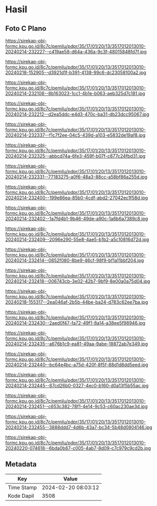 # Hasil

## Foto C Plano

https://sirekap-obj-formc.kpu.go.id/8c7c/pemilu/pdpr/35/17/01/20/13/3517012013010-20240214-232227--c419ae58-d64a-436a-9c3f-48015848fd7f.jpg

https://sirekap-obj-formc.kpu.go.id/8c7c/pemilu/pdpr/35/17/01/20/13/3517012013010-20240218-152905--d3921d1f-b391-4138-99c6-dc23058100a2.jpg

https://sirekap-obj-formc.kpu.go.id/8c7c/pemilu/pdpr/35/17/01/20/13/3517012013010-20240214-232108--8b163023-1cc1-4b1e-b063-aeb325d7c181.jpg

https://sirekap-obj-formc.kpu.go.id/8c7c/pemilu/pdpr/35/17/01/20/13/3517012013010-20240214-232212--d2ea5ddc-e4d3-470c-ba31-db23dcc95067.jpg

https://sirekap-obj-formc.kpu.go.id/8c7c/pemilu/pdpr/35/17/01/20/13/3517012013010-20240214-232337--f1c7f2ee-04c5-439d-a103-e5832de19af8.jpg

https://sirekap-obj-formc.kpu.go.id/8c7c/pemilu/pdpr/35/17/01/20/13/3517012013010-20240214-232325--abbcd74a-6fe3-459f-b07f-c877c24fbd31.jpg

https://sirekap-obj-formc.kpu.go.id/8c7c/pemilu/pdpr/35/17/01/20/13/3517012013010-20240214-232331--77183275-a0f6-48a3-88cc-a58bf86a255d.jpg

https://sirekap-obj-formc.kpu.go.id/8c7c/pemilu/pdpr/35/17/01/20/13/3517012013010-20240214-232400--199e86ea-85b0-4cdf-abd2-27042ec1f58d.jpg

https://sirekap-obj-formc.kpu.go.id/8c7c/pemilu/pdpr/35/17/01/20/13/3517012013010-20240214-232402--1a7fd4b1-9b46-49de-a90c-1a6b6a7389c8.jpg

https://sirekap-obj-formc.kpu.go.id/8c7c/pemilu/pdpr/35/17/01/20/13/3517012013010-20240214-232409--2096e290-55e8-4ae5-b1b2-a5c10816d72d.jpg

https://sirekap-obj-formc.kpu.go.id/8c7c/pemilu/pdpr/35/17/01/20/13/3517012013010-20240214-232414--0852f080-8be9-46cf-98f9-bf1a11bbf204.jpg

https://sirekap-obj-formc.kpu.go.id/8c7c/pemilu/pdpr/35/17/01/20/13/3517012013010-20240214-232418--006743cb-3e02-42b7-9bf9-8e00a0a75d04.jpg

https://sirekap-obj-formc.kpu.go.id/8c7c/pemilu/pdpr/35/17/01/20/13/3517012013010-20240218-155317--2ea046af-2b5b-44be-ba24-d783c62ee7ba.jpg

https://sirekap-obj-formc.kpu.go.id/8c7c/pemilu/pdpr/35/17/01/20/13/3517012013010-20240214-232430--2aed0f47-fa72-49f1-8a14-a38ee5f98946.jpg

https://sirekap-obj-formc.kpu.go.id/8c7c/pemilu/pdpr/35/17/01/20/13/3517012013010-20240214-232435--a676b1c9-ea81-49aa-9abe-18872ab7e349.jpg

https://sirekap-obj-formc.kpu.go.id/8c7c/pemilu/pdpr/35/17/01/20/13/3517012013010-20240214-232440--bc64e4bc-a75d-420f-8f5f-88d1d8dd5eed.jpg

https://sirekap-obj-formc.kpu.go.id/8c7c/pemilu/pdpr/35/17/01/20/13/3517012013010-20240214-232445--87cd26b0-0327-4ec0-b160-d0a13f5b55ac.jpg

https://sirekap-obj-formc.kpu.go.id/8c7c/pemilu/pdpr/35/17/01/20/13/3517012013010-20240214-232451--c653c382-78f1-4e14-9c53-c60ac230ae3d.jpg

https://sirekap-obj-formc.kpu.go.id/8c7c/pemilu/pdpr/35/17/01/20/13/3517012013010-20240214-232455--3888ddd7-4d6b-43a7-bc34-5b48d0804146.jpg

https://sirekap-obj-formc.kpu.go.id/8c7c/pemilu/pdpr/35/17/01/20/13/3517012013010-20240220-074618--6bda0b67-c005-4ab7-8d09-c7c979c9cd2b.jpg


## Metadata

| Key        | Value               |
| ---------- | ------------------- |
| Time Stamp | 2024-02-20 08:03:12 |
| Kode Dapil | 3508                |



